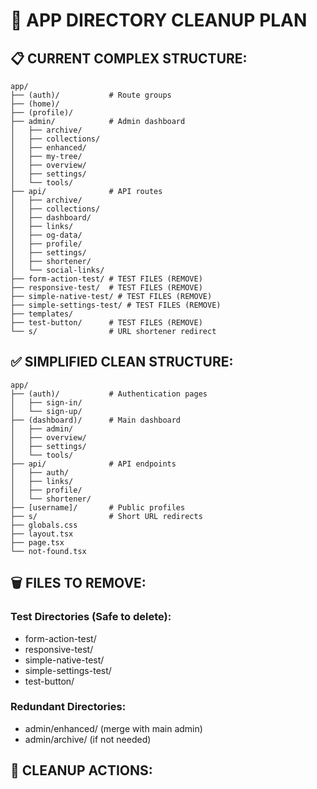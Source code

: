 # 🧹 APP DIRECTORY CLEANUP PLAN

## 📋 CURRENT COMPLEX STRUCTURE:

```
app/
├── (auth)/           # Route groups
├── (home)/
├── (profile)/
├── admin/            # Admin dashboard
│   ├── archive/
│   ├── collections/
│   ├── enhanced/
│   ├── my-tree/
│   ├── overview/
│   ├── settings/
│   └── tools/
├── api/              # API routes
│   ├── archive/
│   ├── collections/
│   ├── dashboard/
│   ├── links/
│   ├── og-data/
│   ├── profile/
│   ├── settings/
│   ├── shortener/
│   └── social-links/
├── form-action-test/ # TEST FILES (REMOVE)
├── responsive-test/  # TEST FILES (REMOVE)
├── simple-native-test/ # TEST FILES (REMOVE)
├── simple-settings-test/ # TEST FILES (REMOVE)
├── templates/
├── test-button/      # TEST FILES (REMOVE)
└── s/                # URL shortener redirect
```

## ✅ SIMPLIFIED CLEAN STRUCTURE:

```
app/
├── (auth)/           # Authentication pages
│   ├── sign-in/
│   └── sign-up/
├── (dashboard)/      # Main dashboard
│   ├── admin/
│   ├── overview/
│   ├── settings/
│   └── tools/
├── api/              # API endpoints
│   ├── auth/
│   ├── links/
│   ├── profile/
│   └── shortener/
├── [username]/       # Public profiles
├── s/                # Short URL redirects
├── globals.css
├── layout.tsx
├── page.tsx
└── not-found.tsx
```

## 🗑️ FILES TO REMOVE:

### Test Directories (Safe to delete):
- form-action-test/
- responsive-test/
- simple-native-test/
- simple-settings-test/
- test-button/

### Redundant Directories:
- admin/enhanced/ (merge with main admin)
- admin/archive/ (if not needed)

## 🔧 CLEANUP ACTIONS:
